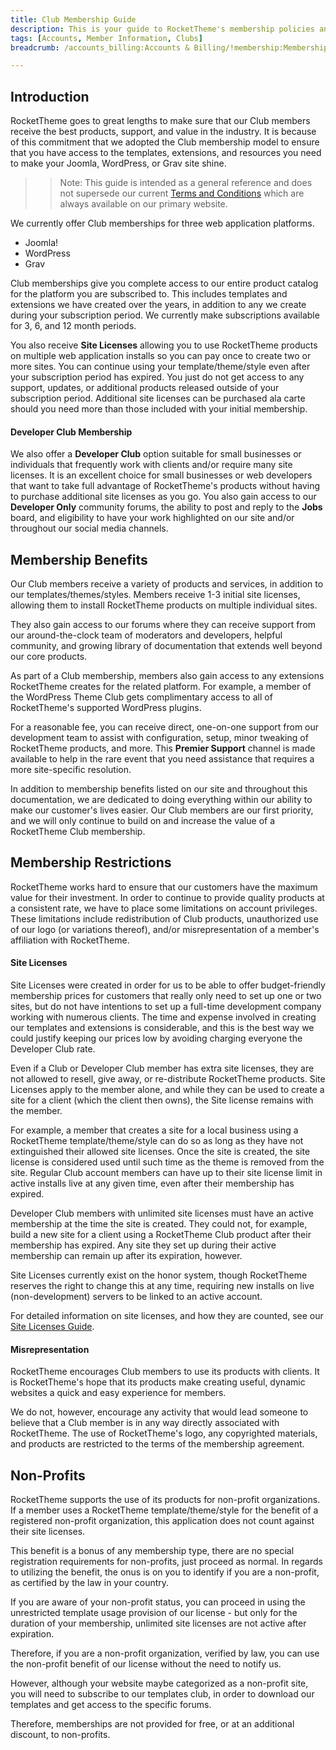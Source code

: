 ```yaml
---
title: Club Membership Guide
description: This is your guide to RocketTheme's membership policies and guidelines.
tags: [Accounts, Member Information, Clubs]
breadcrumb: /accounts_billing:Accounts & Billing/!membership:Membership Guide/

---
```


Introduction
-----

RocketTheme goes to great lengths to make sure that our Club members receive the best products, support, and value in the industry. It is because of this commitment that we adopted the Club membership model to ensure that you have access to the templates, extensions, and resources you need to make your Joomla, WordPress, or Grav site shine.

>> Note: This guide is intended as a general reference and does not supersede our current [Terms and Conditions][terms] which are always available on our primary website.

We currently offer Club memberships for three web application platforms.

* Joomla!
* WordPress
* Grav

Club memberships give you complete access to our entire product catalog for the platform you are subscribed to. This includes templates and extensions we have created over the years, in addition to any we create during your subscription period. We currently make subscriptions available for 3, 6, and 12 month periods.

You also receive **Site Licenses** allowing you to use RocketTheme products on multiple web application installs so you can pay once to create two or more sites. You can continue using your template/theme/style even after your subscription period has expired. You just do not get access to any support, updates, or additional products released outside of your subscription period. Additional site licenses can be purchased ala carte should you need more than those included with your initial membership.

#### Developer Club Membership

We also offer a **Developer Club** option suitable for small businesses or individuals that frequently work with clients and/or require many site licenses. It is an excellent choice for small businesses or web developers that want to take full advantage of RocketTheme's products without having to purchase additional site licenses as you go. You also gain access to our **Developer Only** community forums, the ability to post and reply to the **Jobs** board, and eligibility to have your work highlighted on our site and/or throughout our social media channels.

Membership Benefits
-----

Our Club members receive a variety of products and services, in addition to our templates/themes/styles. Members receive 1-3 initial site licenses, allowing them to install RocketTheme products on multiple individual sites. 

They also gain access to our forums where they can receive support from our around-the-clock team of moderators and developers, helpful community, and growing library of documentation that extends well beyond our core products.

As part of a Club membership, members also gain access to any extensions RocketTheme creates for the related platform. For example, a member of the WordPress Theme Club gets complimentary access to all of RocketTheme's supported WordPress plugins.

For a reasonable fee, you can receive direct, one-on-one support from our development team to assist with configuration, setup, minor tweaking of RocketTheme products, and more. This **Premier Support** channel is made available to help in the rare event that you need assistance that requires a more site-specific resolution.

In addition to membership benefits listed on our site and throughout this documentation, we are dedicated to doing everything within our ability to make our customer's lives easier. Our Club members are our first priority, and we will only continue to build on and increase the value of a RocketTheme Club membership.

Membership Restrictions
-----

RocketTheme works hard to ensure that our customers have the maximum value for their investment. In order to continue to provide quality products at a consistent rate, we have to place some limitations on account privileges. These limitations include redistribution of Club products, unauthorized use of our logo (or variations thereof), and/or misrepresentation of a member's affiliation with RocketTheme.

#### Site Licenses

Site Licenses were created in order for us to be able to offer budget-friendly membership prices for customers that really only need to set up one or two sites, but do not have intentions to set up a full-time development company working with numerous clients. The time and expense involved in creating our templates and extensions is considerable, and this is the best way we could justify keeping our prices low by avoiding charging everyone the Developer Club rate.

Even if a Club or Developer Club member has extra site licenses, they are not allowed to resell, give away, or re-distribute RocketTheme products. Site Licenses apply to the member alone, and while they can be used to create a site for a client (which the client then owns), the Site license remains with the member.

For example, a member that creates a site for a local business using a RocketTheme template/theme/style can do so as long as they have not extinguished their allowed site licenses. Once the site is created, the site license is considered used until such time as the theme is removed from the site. Regular Club account members can have up to their site license limit in active installs live at any given time, even after their membership has expired. 

Developer Club members with unlimited site licenses must have an active membership at the time the site is created. They could not, for example, build a new site for a client using a RocketTheme Club product after their membership has expired. Any site they set up during their active membership can remain up after its expiration, however.

Site Licenses currently exist on the honor system, though RocketTheme reserves the right to change this at any time, requiring new installs on live (non-development) servers to be linked to an active account.

For detailed information on site licenses, and how they are counted, see our [Site Licenses Guide][licenses].

#### Misrepresentation

RocketTheme encourages Club members to use its products with clients. It is RocketTheme's hope that its products make creating useful, dynamic websites a quick and easy experience for members. 

We do not, however, encourage any activity that would lead someone to believe that a Club member is in any way directly associated with RocketTheme. The use of RocketTheme's logo, any copyrighted materials, and products are restricted to the terms of the membership agreement.

Non-Profits
-----

RocketTheme supports the use of its products for non-profit organizations. If a member uses a RocketTheme template/theme/style for the benefit of a registered non-profit organization, this application does not count against their site licenses.

This benefit is a bonus of any membership type, there are no special registration requirements for non-profits, just proceed as normal. In regards to utilizing the benefit, the onus is on you to identify if you are a non-profit, as certified by the law in your country. 

If you are aware of your non-profit status, you can proceed in using the unrestricted template usage provision of our license - but only for the duration of your membership, unlimited site licenses are not active after expiration.

Therefore, if you are a non-profit organization, verified by law, you can use the non-profit benefit of our license without the need to notify us.

However, although your website maybe categorized as a non-profit site, you will need to subscribe to our templates club, in order to download our templates and get access to the specific forums.

Therefore, memberships are not provided for free, or at an additional discount, to non-profits.

[terms]: http://www.rockettheme.com/legal/94-terms-of-service
[licenses]: site_licenses.md
